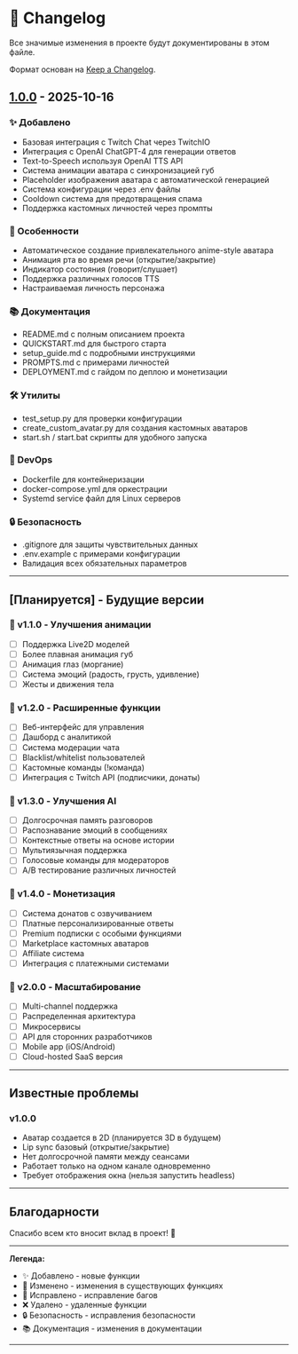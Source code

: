 # 📝 Changelog

Все значимые изменения в проекте будут документированы в этом файле.

Формат основан на [Keep a Changelog](https://keepachangelog.com/en/1.0.0/).

## [1.0.0] - 2025-10-16

### ✨ Добавлено
- Базовая интеграция с Twitch Chat через TwitchIO
- Интеграция с OpenAI ChatGPT-4 для генерации ответов
- Text-to-Speech используя OpenAI TTS API
- Система анимации аватара с синхронизацией губ
- Placeholder изображения аватара с автоматической генерацией
- Система конфигурации через .env файлы
- Cooldown система для предотвращения спама
- Поддержка кастомных личностей через промпты

### 🎨 Особенности
- Автоматическое создание привлекательного anime-style аватара
- Анимация рта во время речи (открытие/закрытие)
- Индикатор состояния (говорит/слушает)
- Поддержка различных голосов TTS
- Настраиваемая личность персонажа

### 📚 Документация
- README.md с полным описанием проекта
- QUICKSTART.md для быстрого старта
- setup_guide.md с подробными инструкциями
- PROMPTS.md с примерами личностей
- DEPLOYMENT.md с гайдом по деплою и монетизации

### 🛠️ Утилиты
- test_setup.py для проверки конфигурации
- create_custom_avatar.py для создания кастомных аватаров
- start.sh / start.bat скрипты для удобного запуска

### 🐳 DevOps
- Dockerfile для контейнеризации
- docker-compose.yml для оркестрации
- Systemd service файл для Linux серверов

### 🔒 Безопасность
- .gitignore для защиты чувствительных данных
- .env.example с примерами конфигурации
- Валидация всех обязательных параметров

---

## [Планируется] - Будущие версии

### 🎯 v1.1.0 - Улучшения анимации
- [ ] Поддержка Live2D моделей
- [ ] Более плавная анимация губ
- [ ] Анимация глаз (моргание)
- [ ] Система эмоций (радость, грусть, удивление)
- [ ] Жесты и движения тела

### 🎯 v1.2.0 - Расширенные функции
- [ ] Веб-интерфейс для управления
- [ ] Дашборд с аналитикой
- [ ] Система модерации чата
- [ ] Blacklist/whitelist пользователей
- [ ] Кастомные команды (!команда)
- [ ] Интеграция с Twitch API (подписчики, донаты)

### 🎯 v1.3.0 - Улучшения AI
- [ ] Долгосрочная память разговоров
- [ ] Распознавание эмоций в сообщениях
- [ ] Контекстные ответы на основе истории
- [ ] Мультиязычная поддержка
- [ ] Голосовые команды для модераторов
- [ ] A/B тестирование различных личностей

### 🎯 v1.4.0 - Монетизация
- [ ] Система донатов с озвучиванием
- [ ] Платные персонализированные ответы
- [ ] Premium подписки с особыми функциями
- [ ] Marketplace кастомных аватаров
- [ ] Affiliate система
- [ ] Интеграция с платежными системами

### 🎯 v2.0.0 - Масштабирование
- [ ] Multi-channel поддержка
- [ ] Распределенная архитектура
- [ ] Микросервисы
- [ ] API для сторонних разработчиков
- [ ] Mobile app (iOS/Android)
- [ ] Cloud-hosted SaaS версия

---

## Известные проблемы

### v1.0.0
- Аватар создается в 2D (планируется 3D в будущем)
- Lip sync базовый (открытие/закрытие)
- Нет долгосрочной памяти между сеансами
- Работает только на одном канале одновременно
- Требует отображения окна (нельзя запустить headless)

---

## Благодарности

Спасибо всем кто вносит вклад в проект! 🎀

---

**Легенда:**
- ✨ Добавлено - новые функции
- 🔄 Изменено - изменения в существующих функциях
- 🐛 Исправлено - исправление багов
- ❌ Удалено - удаленные функции
- 🔒 Безопасность - исправления безопасности
- 📚 Документация - изменения в документации

---

[1.0.0]: https://github.com/yourname/twitch_girl/releases/tag/v1.0.0

